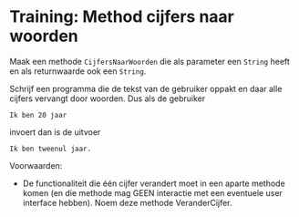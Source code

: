 # Training: Method cijfers naar woorden

Maak een methode `CijfersNaarWoorden` die als parameter een `String` heeft en als returnwaarde ook een `String`.

Schrijf een programma die de tekst van de gebruiker oppakt en daar alle cijfers vervangt door woorden. Dus als de gebruiker

```
Ik ben 20 jaar
```

invoert dan is de uitvoer

```
Ik ben tweenul jaar.
```

Voorwaarden:
+ De functionaliteit die één cijfer verandert moet in een aparte methode komen (en die methode mag GEEN interactie met een eventuele user interface hebben). Noem deze methode VeranderCijfer.
